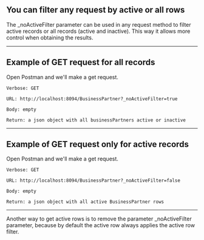 ## You can filter any request by active or all rows

The \_noActiveFilter parameter can be used in any request method to filter active records or all records (active and inactive). This way it allows more control when obtaining the results.

---

## Example of GET request for all records

Open Postman and we'll make a get request.

    Verbose: GET

    URL: http://localhost:8094/BusinessPartner?_noActiveFilter=true

    Body: empty

    Return: a json object with all businessPartners active or inactive

---

## Example of GET request only for active records

Open Postman and we'll make a get request.

    Verbose: GET

    URL: http://localhost:8094/BusinessPartner?_noActiveFilter=false

    Body: empty

    Return: a json object with all active BusinessPartner rows

---

Another way to get active rows is to remove the parameter \_noActiveFilter parameter, because by default the active row always applies the active row filter.
